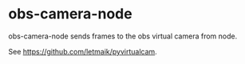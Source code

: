 # obs-camera-node
obs-camera-node sends frames to the obs virtual camera from node.

See https://github.com/letmaik/pyvirtualcam.
